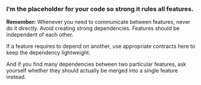 ### I’m the placeholder for your code so strong it rules all features.
**Remember:** Whenever you need to communicate between features, never do it directly. Avoid creating strong dependencies. Features should be independent of each other.  

If a feature requires to depend on another, use appropriate contracts here to keep the dependency lightweight.  

And if you find many dependencies between two particular features, ask yourself whether they should actually be merged into a single feature instead.  
